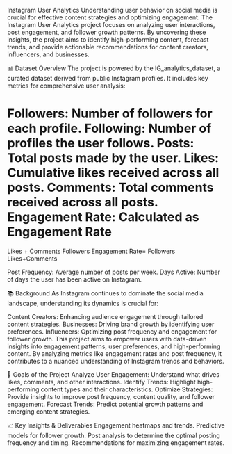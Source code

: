 Instagram User Analytics
Understanding user behavior on social media is crucial for effective content strategies and optimizing engagement. The Instagram User Analytics project focuses on analyzing user interactions, post engagement, and follower growth patterns. By uncovering these insights, the project aims to identify high-performing content, forecast trends, and provide actionable recommendations for content creators, influencers, and businesses.

📊 Dataset Overview
The project is powered by the IG_analytics_dataset, a curated dataset derived from public Instagram profiles. It includes key metrics for comprehensive user analysis:

Followers: Number of followers for each profile.
Following: Number of profiles the user follows.
Posts: Total posts made by the user.
Likes: Cumulative likes received across all posts.
Comments: Total comments received across all posts.
Engagement Rate: Calculated as
Engagement Rate
=
Likes
+
Comments
Followers
Engagement Rate= 
Followers
Likes+Comments

Post Frequency: Average number of posts per week.
Days Active: Number of days the user has been active on Instagram.

📚 Background
As Instagram continues to dominate the social media landscape, understanding its dynamics is crucial for:

Content Creators: Enhancing audience engagement through tailored content strategies.
Businesses: Driving brand growth by identifying user preferences.
Influencers: Optimizing post frequency and engagement for follower growth.
This project aims to empower users with data-driven insights into engagement patterns, user preferences, and high-performing content. By analyzing metrics like engagement rates and post frequency, it contributes to a nuanced understanding of Instagram trends and behaviors.

🚀 Goals of the Project
Analyze User Engagement: Understand what drives likes, comments, and other interactions.
Identify Trends: Highlight high-performing content types and their characteristics.
Optimize Strategies: Provide insights to improve post frequency, content quality, and follower engagement.
Forecast Trends: Predict potential growth patterns and emerging content strategies.


📈 Key Insights & Deliverables
Engagement heatmaps and trends.
Predictive models for follower growth.
Post analysis to determine the optimal posting frequency and timing.
Recommendations for maximizing engagement rates.



